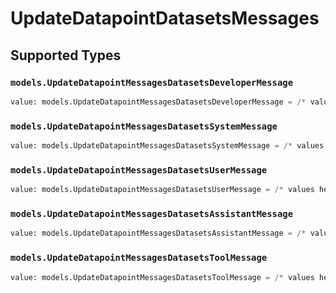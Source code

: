 # UpdateDatapointDatasetsMessages


## Supported Types

### `models.UpdateDatapointMessagesDatasetsDeveloperMessage`

```python
value: models.UpdateDatapointMessagesDatasetsDeveloperMessage = /* values here */
```

### `models.UpdateDatapointMessagesDatasetsSystemMessage`

```python
value: models.UpdateDatapointMessagesDatasetsSystemMessage = /* values here */
```

### `models.UpdateDatapointMessagesDatasetsUserMessage`

```python
value: models.UpdateDatapointMessagesDatasetsUserMessage = /* values here */
```

### `models.UpdateDatapointMessagesDatasetsAssistantMessage`

```python
value: models.UpdateDatapointMessagesDatasetsAssistantMessage = /* values here */
```

### `models.UpdateDatapointMessagesDatasetsToolMessage`

```python
value: models.UpdateDatapointMessagesDatasetsToolMessage = /* values here */
```

